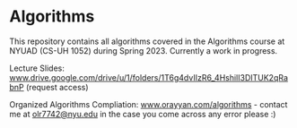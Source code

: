 # Algorithms
This repository contains all algorithms covered in the Algorithms course at NYUAD (CS-UH 1052) during Spring 2023. Currently a work in progress.

Lecture Slides: www.drive.google.com/drive/u/1/folders/1T6g4dvIIzR6_4HshilI3DITUK2qRabnP (request access)

Organized Algorithms Compliation: www.orayyan.com/algorithms - contact me at olr7742@nyu.edu in the case you come across any error please :)
